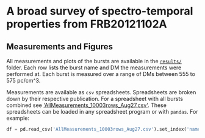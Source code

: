 # A broad survey of spectro-temporal properties from FRB20121102A

## Measurements and Figures

All measurements and plots of the bursts are available in the [`results/`](results/) folder. 
Each row lists the burst name and DM the measurements were performed at. Each burst is measured over a range of DMs between 555 to 575 pc/cm^3. 

Measurements are available as `csv` spreadsheets. Spreadsheets are broken down by their respective publication. For a spreadsheet with all bursts combined see ['AllMeasurements_10003rows_Aug27.csv'](results/AllMeasurements_10003rows_Aug27.csv). These spreadsheets can be loaded in any spreadsheet program or with `pandas`. For example:
```python
df = pd.read_csv('AllMeasurements_10003rows_Aug27.csv').set_index('name')
```

